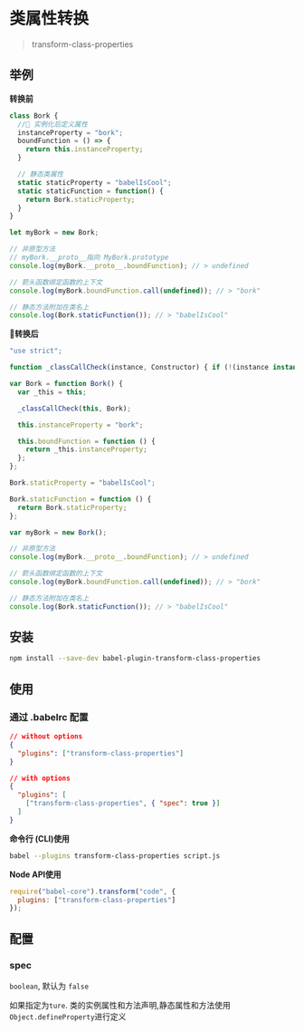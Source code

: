 # 类属性转换
> transform-class-properties

## 举例

**转换前**
```javascript
class Bork {
  // 实例化后定义属性
  instanceProperty = "bork";
  boundFunction = () => {
    return this.instanceProperty;
  }

  // 静态类属性
  static staticProperty = "babelIsCool";
  static staticFunction = function() {
    return Bork.staticProperty;
  }
}

let myBork = new Bork;

// 非原型方法
// myBork.__proto__指向 MyBork.prototype
console.log(myBork.__proto__.boundFunction); // > undefined

// 箭头函数绑定函数的上下文
console.log(myBork.boundFunction.call(undefined)); // > "bork"

// 静态方法附加在类名上
console.log(Bork.staticFunction()); // > "babelIsCool"
```

**转换后**
```javascript
"use strict";

function _classCallCheck(instance, Constructor) { if (!(instance instanceof Constructor)) { throw new TypeError("Cannot call a class as a function"); } }

var Bork = function Bork() {
  var _this = this;

  _classCallCheck(this, Bork);

  this.instanceProperty = "bork";

  this.boundFunction = function () {
    return _this.instanceProperty;
  };
};

Bork.staticProperty = "babelIsCool";

Bork.staticFunction = function () {
  return Bork.staticProperty;
};

var myBork = new Bork();

// 非原型方法
console.log(myBork.__proto__.boundFunction); // > undefined

// 箭头函数绑定函数的上下文
console.log(myBork.boundFunction.call(undefined)); // > "bork"

// 静态方法附加在类名上
console.log(Bork.staticFunction()); // > "babelIsCool"

```

## 安装

```bash
npm install --save-dev babel-plugin-transform-class-properties
```

## 使用

### 通过 .babelrc 配置

```json
// without options
{
  "plugins": ["transform-class-properties"]
}

// with options
{
  "plugins": [
    ["transform-class-properties", { "spec": true }]
  ]
}
```

**命令行 (CLI)使用**
```bash
babel --plugins transform-class-properties script.js
```

**Node API使用**
```javascript
require("babel-core").transform("code", {
  plugins: ["transform-class-properties"]
});
```

## 配置

### spec
`boolean`, 默认为 `false`

如果指定为`ture`. 类的实例属性和方法声明,静态属性和方法使用`Object.defineProperty`进行定义
